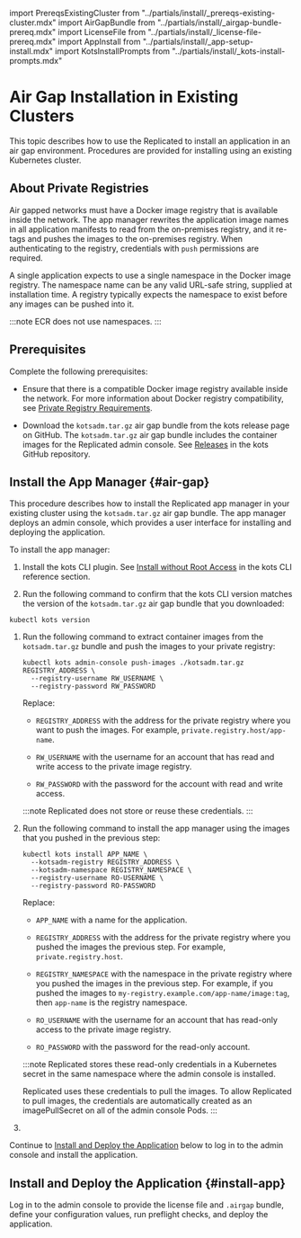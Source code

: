 import PrereqsExistingCluster from "../partials/install/_prereqs-existing-cluster.mdx"
import AirGapBundle from "../partials/install/_airgap-bundle-prereq.mdx"
import LicenseFile from "../partials/install/_license-file-prereq.mdx"
import AppInstall from "../partials/install/_app-setup-install.mdx"
import KotsInstallPrompts from "../partials/install/_kots-install-prompts.mdx"

# Air Gap Installation in Existing Clusters

This topic describes how to use the Replicated to install an application in an air gap environment. Procedures are provided for installing using an existing Kubernetes cluster.

## About Private Registries

Air gapped networks must have a Docker image registry that is available inside the network. The app manager rewrites the application image names in all application manifests to read from the on-premises registry, and it re-tags and pushes the images to the on-premises registry. When authenticating to the registry, credentials with `push` permissions are required.

A single application expects to use a single namespace in the Docker image registry. The namespace name can be any valid URL-safe string, supplied at installation time. A registry typically expects the namespace to exist before any images can be pushed into it.

:::note
ECR does not use namespaces.
:::

## Prerequisites

Complete the following prerequisites:

<PrereqsExistingCluster/>

* Ensure that there is a compatible Docker image registry available inside the network. For more information about Docker registry compatibility, see [Private Registry Requirements](/enterprise/installing-general-requirements#private-registry-requirements).

<AirGapBundle/>

<LicenseFile/>

* Download the `kotsadm.tar.gz` air gap bundle from the kots release page on GitHub. The `kotsadm.tar.gz` air gap bundle includes the container images for the Replicated admin console. See [Releases](https://github.com/replicatedhq/kots/releases) in the kots GitHub repository.

## Install the App Manager {#air-gap}

This procedure describes how to install the Replicated app manager in your existing cluster using the `kotsadm.tar.gz` air gap bundle. The app manager deploys an admin console, which provides a user interface for installing and deploying the application.

To install the app manager:

1. Install the kots CLI plugin. See [Install without Root Access](/reference/kots-cli-getting-started#install-without-root-access) in the kots CLI reference section.

1. Run the following command to confirm that the kots CLI version matches the version of the `kotsadm.tar.gz` air gap bundle that you downloaded:

  ```shell
  kubectl kots version
  ```

1. Run the following command to extract container images from the `kotsadm.tar.gz` bundle and push the images to your private registry:

   ```shell
   kubectl kots admin-console push-images ./kotsadm.tar.gz REGISTRY_ADDRESS \
     --registry-username RW_USERNAME \
     --registry-password RW_PASSWORD
   ```

    Replace:

    * `REGISTRY_ADDRESS` with the address for the private registry where you want to push the images. For example, `private.registry.host/app-name`.
    
    * `RW_USERNAME` with the username for an account that has read and write access to the private image registry.

    * `RW_PASSWORD` with the password for the account with read and write access.
    
    :::note
    Replicated does not store or reuse these credentials.
    :::

1. Run the following command to install the app manager using the images that you pushed in the previous step:

   ```shell
   kubectl kots install APP_NAME \
     --kotsadm-registry REGISTRY_ADDRESS \
     --kotsadm-namespace REGISTRY_NAMESPACE \
     --registry-username RO-USERNAME \
     --registry-password RO-PASSWORD
   ```

   Replace:

   * `APP_NAME` with a name for the application.
   
   * `REGISTRY_ADDRESS` with the address for the private registry where you pushed the images the previous step. For example, `private.registry.host`.
   
   * `REGISTRY_NAMESPACE` with the namespace in the private registry where you pushed the images in the previous step. For example, if you pushed the images to `my-registry.example.com/app-name/image:tag`, then `app-name` is the registry namespace.
   
   * `RO_USERNAME` with the username for an account that has read-only access to the private image registry.
   
   * `RO_PASSWORD` with the password for the read-only account.

   :::note
   Replicated stores these read-only credentials in a Kubernetes secret in the same namespace where the admin console is installed.

   Replicated uses these credentials to pull the images. To allow Replicated to pull images, the credentials are automatically created as an imagePullSecret on all of the admin console Pods.
   :::

1. <KotsInstallPrompts/>

Continue to [Install and Deploy the Application](#install-app) below to log in to the admin console and install the application.    

## Install and Deploy the Application {#install-app}    

Log in to the admin console to provide the license file and `.airgap` bundle, define your configuration values, run preflight checks, and deploy the application.

<AppInstall/>